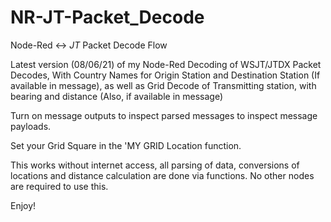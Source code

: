 # NR-JT-Packet_Decode
Node-Red &lt;-> *JT* Packet Decode Flow

Latest version (08/06/21) of my Node-Red Decoding of WSJT/JTDX Packet Decodes, With Country Names for Origin Station and Destination Station (If available in message), as well as Grid Decode of Transmitting station, with bearing and distance (Also, if available in message)

Turn on message outputs to inspect parsed messages to inspect message payloads.

Set your Grid Square in the 'MY GRID Location function.

This works without internet access, all parsing of data, conversions of locations and distance calculation are done via functions. No other nodes are required to use this.

Enjoy!
